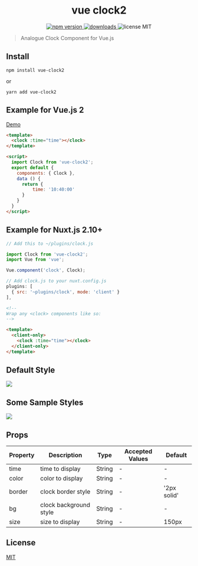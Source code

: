 <h1 align="center">vue clock2</h1>

<p align="center">
  <a href="https://npmjs.org/package/vue-clock2">
    <img src="https://img.shields.io/npm/v/vue-clock2.svg" alt="npm version">
  </a>
  <a href="https://npmjs.org/package/vue-clock2">
    <img src="https://img.shields.io/npm/dt/vue-clock2.svg" alt="downloads">
  </a>
  <a>
    <img src="https://img.shields.io/badge/license-MIT-blue.svg" alt="license MIT">
  </a>
</p>

> Analogue Clock Component for Vue.js


## Install

```console
npm install vue-clock2
```

or

```console
yarn add vue-clock2
```


## Example for Vue.js 2

[Demo](https://bestvist.github.io/vue-clock2/docs/)

```html
<template>
  <clock :time="time"></clock>
</template>

<script>
  import Clock from 'vue-clock2';
  export default {
    components: { Clock },
    data () {
      return {
          time: '10:40:00'
      }
    }
  }
</script>
```


## Example for Nuxt.js 2.10+

```js
// Add this to ~/plugins/clock.js

import Clock from 'vue-clock2';
import Vue from 'vue';

Vue.component('clock', Clock);
```

```js
// Add clock.js to your nuxt.config.js
plugins: [
  { src: '~plugins/clock', mode: 'client' }
],
```

```html
<!--
Wrap any <clock> components like so:
-->

<template>
  <client-only>
    <clock :time="time"></clock>
  </client-only>
</template>
```


## Default Style

![](./clock.png)


## Some Sample Styles

![](./clock-color.png)


## Props

| Property | Description | Type | Accepted Values | Default |
|-|-|-|-|-|
| time | time to display | String | - | - |
| color | color to display | String | - | - |
| border | clock border style | String | - | '2px solid' |
| bg | clock background style | String | - | - |
| size | size to display | String | - | 150px |


## License

[MIT](https://github.com/bestvist/vue-clock2/blob/master/LICENSE) 
